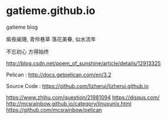 # gatieme.github.io
gatieme blog

紫夜阑珊, 青伶巷草
落花美眷, 似水流年

不忘初心 方得始终

http://blog.csdn.net/poem_of_sunshine/article/details/12913325

Pelican : http://docs.getpelican.com/en/3.2

Source Code : https://github.com/lizherui/lizherui.github.io


https://www.zhihu.com/question/21981094
https://disqus.com/
http://mcsrainbow.github.io/category/linuxunix.html
https://github.com/mcsrainbow/pelican
